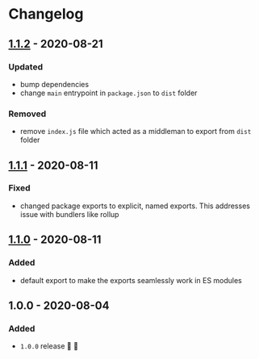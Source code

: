 # Changelog


## [1.1.2](https://github.com/supercharge/set/compare/v1.1.1...v1.1.2) - 2020-08-21

### Updated
- bump dependencies
- change `main` entrypoint in `package.json` to `dist` folder

### Removed
- remove `index.js` file which acted as a middleman to export from `dist` folder


## [1.1.1](https://github.com/supercharge/request-ip/compare/v1.1.0...v1.1.1) - 2020-08-11

### Fixed
- changed package exports to explicit, named exports. This addresses issue with bundlers like rollup


## [1.1.0](https://github.com/supercharge/request-ip/compare/v1.0.0...v1.1.0) - 2020-08-11

### Added
- default export to make the exports seamlessly work in ES modules


## 1.0.0 - 2020-08-04

### Added
- `1.0.0` release 🚀 🎉
